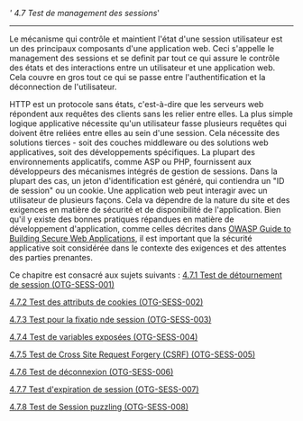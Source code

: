 *' 4.7 Test de management des sessions*'

-----

Le mécanisme qui contrôle et maintient l'état d'une session utilisateur
est un des principaux composants d'une application web. Ceci s'appelle
le management des sessions et se definit par tout ce qui assure le
contrôle des états et des interactions entre un utilisateur et une
application web. Cela couvre en gros tout ce qui se passe entre
l'authentification et la déconnection de l'utilisateur.

HTTP est un protocole sans états, c'est-à-dire que les serveurs web
répondent aux requêtes des clients sans les relier entre elles. La plus
simple logique applicative nécessite qu'un utilisateur fasse plusieurs
requêtes qui doivent être reliées entre elles au sein d'une session.
Cela nécessite des solutions tierces - soit des couches middleware ou
des solutions web applicatives, soit des développements spécifiques. La
plupart des environnements applicatifs, comme ASP ou PHP, fournissent
aux développeurs des mécanismes intégrés de gestion de sessions. Dans la
plupart des cas, un jeton d'identification est généré, qui contiendra un
"ID de session" ou un cookie.
Une application web peut interagir avec un utilisateur de plusieurs
façons. Cela va dépendre de la nature du site et des exigences en
matière de sécurité et de disponibilité de l'application. Bien qu'il y
existe des bonnes pratiques répandues en matière de développement
d'application, comme celles décrites dans [OWASP Guide to Building
Secure Web Applications](OWASP_Guide_Project "wikilink"), il est
important que la sécurité applicative soit considérée dans le contexte
des exigences et des attentes des parties prenantes.

Ce chapitre est consacré aux sujets suivants :
[4.7.1 Test de détournement de session
(OTG-SESS-001)](Testing_for_Session_Management_Schema_\(OTG-SESS-001\) "wikilink")

[4.7.2 Test des attributs de cookies
(OTG-SESS-002)](Testing_for_cookies_attributes_\(OTG-SESS-002\) "wikilink")

[4.7.3 Test pour la fixatio nde session
(OTG-SESS-003)](Testing_for_Session_Fixation_\(OTG-SESS-003\) "wikilink")

[4.7.4 Test de variables exposées
(OTG-SESS-004)](Testing_for_Exposed_Session_Variables_\(OTG-SESS-004\) "wikilink")

[4.7.5 Test de Cross Site Request Forgery (CSRF)
(OTG-SESS-005)](Testing_for_CSRF_\(OTG-SESS-005\) "wikilink")

[4.7.6 Test de déconnexion
(OTG-SESS-006)](Testing_for_logout_functionality_\(OTG-SESS-006\) "wikilink")

[4.7.7 Test d'expiration de session
(OTG-SESS-007)](Test_Session_Timeout_\(OTG-SESS-007\) "wikilink")

[4.7.8 Test de Session puzzling
(OTG-SESS-008)](Testing_for_Session_puzzling_\(OTG-SESS-008\) "wikilink")